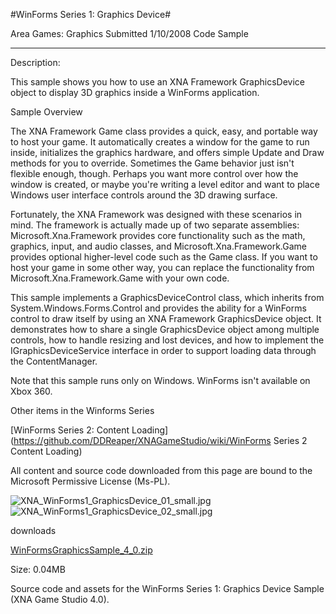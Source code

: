 #WinForms Series 1: Graphics Device#

Area
Games: Graphics
Submitted
1/10/2008
Code Sample

---

Description:

This sample shows you how to use an XNA Framework GraphicsDevice object to display 3D graphics inside a WinForms application.

Sample Overview

The XNA Framework Game class provides a quick, easy, and portable way to host your game. It automatically creates a window for the game to run inside, initializes the graphics hardware, and offers simple Update and Draw methods for you to override. Sometimes the Game behavior just isn't flexible enough, though. Perhaps you want more control over how the window is created, or maybe you're writing a level editor and want to place Windows user interface controls around the 3D drawing surface.

Fortunately, the XNA Framework was designed with these scenarios in mind. The framework is actually made up of two separate assemblies: Microsoft.Xna.Framework provides core functionality such as the math, graphics, input, and audio classes, and Microsoft.Xna.Framework.Game provides optional higher-level code such as the Game class. If you want to host your game in some other way, you can replace the functionality from Microsoft.Xna.Framework.Game with your own code.

This sample implements a GraphicsDeviceControl class, which inherits from System.Windows.Forms.Control and provides the ability for a WinForms control to draw itself by using an XNA Framework GraphicsDevice object. It demonstrates how to share a single GraphicsDevice object among multiple controls, how to handle resizing and lost devices, and how to implement the IGraphicsDeviceService interface in order to support loading data through the ContentManager.

Note that this sample runs only on Windows. WinForms isn't available on Xbox 360.

Other items in the Winforms Series

[WinForms Series 2: Content Loading](https://github.com/DDReaper/XNAGameStudio/wiki/WinForms Series 2 Content Loading)


All content and source code downloaded from this page are bound to the Microsoft Permissive License (Ms-PL).

![XNA_WinForms1_GraphicsDevice_01_small.jpg](https://github.com/DDReaper/XNAGameStudio/blob/master/Images/XNA_WinForms1_GraphicsDevice_01_small.jpg)![XNA_WinForms1_GraphicsDevice_02_small.jpg](https://github.com/DDReaper/XNAGameStudio/blob/master/Images/XNA_WinForms1_GraphicsDevice_02_small.jpg)
	

downloads

[WinFormsGraphicsSample_4_0.zip](https://github.com/DDReaper/XNAGameStudio/blob/master/Samples/WinFormsGraphicsSample_4_0.zip?raw=true)

Size: 0.04MB

Source code and assets for the WinForms Series 1: Graphics Device Sample (XNA Game Studio 4.0). 